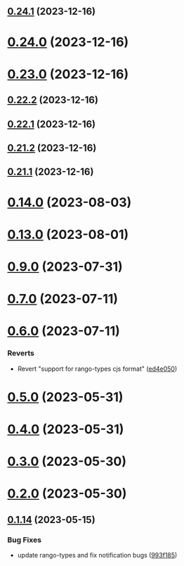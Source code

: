 ## [0.24.1](https://github.com/yeager-eren/rango-client/compare/provider-safepal@0.24.0...provider-safepal@0.24.1) (2023-12-16)



# [0.24.0](https://github.com/yeager-eren/rango-client/compare/provider-safepal@0.23.0...provider-safepal@0.24.0) (2023-12-16)



# [0.23.0](https://github.com/yeager-eren/rango-client/compare/provider-safepal@0.22.2...provider-safepal@0.23.0) (2023-12-16)



## [0.22.2](https://github.com/yeager-eren/rango-client/compare/provider-safepal@0.22.1...provider-safepal@0.22.2) (2023-12-16)



## [0.22.1](https://github.com/yeager-eren/rango-client/compare/provider-safepal@0.21.2...provider-safepal@0.22.1) (2023-12-16)



## [0.21.2](https://github.com/yeager-eren/rango-client/compare/provider-safepal@0.21.1-next.68...provider-safepal@0.21.2) (2023-12-16)



## [0.21.1](https://github.com/yeager-eren/rango-client/compare/provider-safepal@0.22.0...provider-safepal@0.21.1) (2023-12-16)



# [0.14.0](https://github.com/rango-exchange/rango-client/compare/provider-safepal@0.13.0...provider-safepal@0.14.0) (2023-08-03)



# [0.13.0](https://github.com/rango-exchange/rango-client/compare/provider-safepal@0.12.0...provider-safepal@0.13.0) (2023-08-01)



# [0.9.0](https://github.com/rango-exchange/rango-client/compare/provider-safepal@0.8.0...provider-safepal@0.9.0) (2023-07-31)



# [0.7.0](https://github.com/rango-exchange/rango-client/compare/provider-safepal@0.6.0...provider-safepal@0.7.0) (2023-07-11)



# [0.6.0](https://github.com/rango-exchange/rango-client/compare/provider-safepal@0.5.0...provider-safepal@0.6.0) (2023-07-11)


### Reverts

* Revert "support for rango-types cjs format" ([ed4e050](https://github.com/rango-exchange/rango-client/commit/ed4e050bfc0dcde7aeffa6b0d73b02080a5721eb))



# [0.5.0](https://github.com/rango-exchange/rango-client/compare/provider-safepal@0.4.0...provider-safepal@0.5.0) (2023-05-31)



# [0.4.0](https://github.com/rango-exchange/rango-client/compare/provider-safepal@0.3.0...provider-safepal@0.4.0) (2023-05-31)



# [0.3.0](https://github.com/rango-exchange/rango-client/compare/provider-safepal@0.2.0...provider-safepal@0.3.0) (2023-05-30)



# [0.2.0](https://github.com/rango-exchange/rango-client/compare/provider-safepal@0.1.15...provider-safepal@0.2.0) (2023-05-30)



## [0.1.14](https://github.com/rango-exchange/rango-client/compare/provider-safepal@0.1.13...provider-safepal@0.1.14) (2023-05-15)


### Bug Fixes

* update rango-types and fix notification bugs ([993f185](https://github.com/rango-exchange/rango-client/commit/993f185e0b8c5e5e15a2c65ba2d85d1f9c8daa90))



